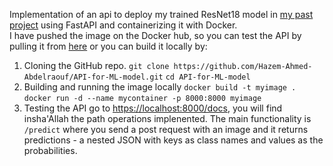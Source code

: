 Implementation of an api to deploy my trained ResNet18 model in [my past project](https://github.com/Hazem-Ahmed-Abdelraouf/resnet18-from-scratch) using FastAPI and containerizing it with Docker.<br>I have pushed the image on the Docker hub, so you can test the API by pulling it from [here](https://hub.docker.com/r/hazemamn/res18-api) or you can build it locally by:
1. Cloning the GitHub repo.
```git clone https://github.com/Hazem-Ahmed-Abdelraouf/API-for-ML-model.git```
```cd API-for-ML-model```
1. Building and running the image locally
```docker build -t myimage .```
```docker run -d --name mycontainer -p 8000:8000 myimage```
1. Testing the API
go to [https://localhost:8000/docs](https://localhost:8000/docs), you will find insha'Allah the path operations implenented. The main functionality is ```/predict``` where you send a post request with an image and it returns predictions - a nested JSON with keys as class names and values as the probabilities.